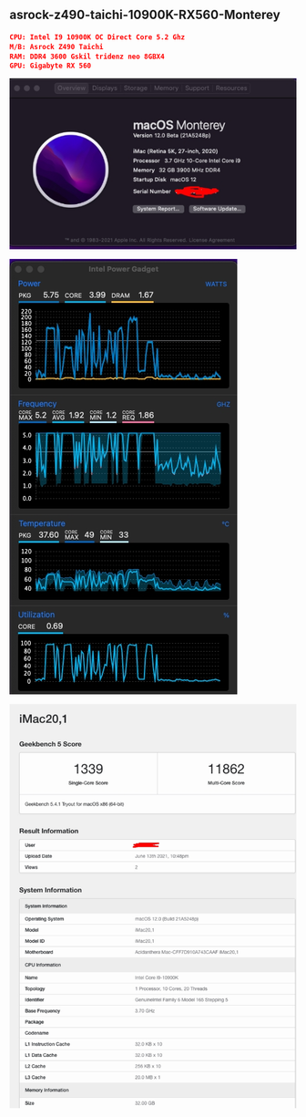 ## asrock-z490-taichi-10900K-RX560-Monterey
```json
CPU: Intel I9 10900K OC Direct Core 5.2 Ghz
M/B: Asrock Z490 Taichi
RAM: DDR4 3600 Gskil tridenz neo 8GBX4
GPU: Gigabyte RX 560
```

![Screenshot](screenshots/1623599098832.jpg)


![Screenshot](screenshots/1623599364473.jpg)


![Screenshot](screenshots/1623599394652.jpg)